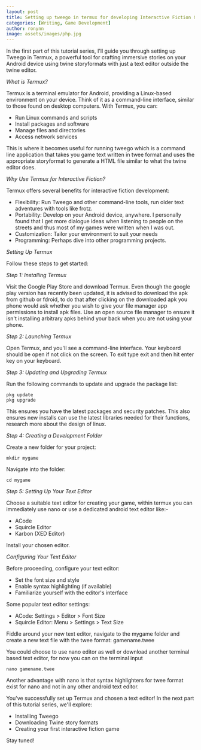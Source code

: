 ```yaml
---
layout: post
title: Setting up tweego in termux for developing Interactive Fiction Games on Android
categories: [Writing, Game Development]
author: ronynn
image: assets/images/php.jpg
---
```

In the first part of this tutorial series, I'll guide you through setting up Tweego in Termux, a powerful tool for crafting immersive stories on your Android device using twine storyformats with just a text editor outside the twine editor.

*What is Termux?*

Termux is a terminal emulator for Android, providing a Linux-based environment on your device. Think of it as a command-line interface, similar to those found on desktop computers. With Termux, you can:

- Run Linux commands and scripts
- Install packages and software
- Manage files and directories
- Access network services

This is where it becomes useful for running tweego which is a command line application that takes you game text written in twee format and uses the appropriate storyformat to generate a HTML file similar to what the twine editor does.

*Why Use Termux for Interactive Fiction?*

Termux offers several benefits for interactive fiction development:

- Flexibility: Run Tweego and other command-line tools, run older text adventures with tools like frotz.
- Portability: Develop on your Android device, anywhere. I personally found that I get more dialogue ideas when listening to people on the streets and thus most of my games were written when I was out.
- Customization: Tailor your environment to suit your needs
- Programming: Perhaps dive into other programming projects.

*Setting Up Termux*

Follow these steps to get started:

*Step 1: Installing Termux*

Visit the Google Play Store and download Termux. Even though the google play version has recently been updated, it is advised to download the apk from github or fdroid, to do that after clicking on the downloaded apk you phone would ask whether you wish to give your file manager app permissions to install apk files. Use an open source file manager to ensure it isn't installing arbitrary apks behind your back when you are not using your phone.

*Step 2: Launching Termux*

Open Termux, and you'll see a command-line interface. Your keyboard should be open if not click on the screen. To exit type exit and then hit enter key on your keyboard.

*Step 3: Updating and Upgrading Termux*

Run the following commands to update and upgrade the package list:

```
pkg update
pkg upgrade
```

This ensures you have the latest packages and security patches. This also ensures new installs can use the latest libraries needed for their functions, research more about the design of linux.

*Step 4: Creating a Development Folder*

Create a new folder for your project:

```
mkdir mygame
```

Navigate into the folder:

```
cd mygame
```

*Step 5: Setting Up Your Text Editor*

Choose a suitable text editor for creating your game, within termux you can immediately use nano or use a dedicated android text editor like:-

- ACode
- Squircle Editor
- Karbon (XED Editor)

Install your chosen editor.

*Configuring Your Text Editor*

Before proceeding, configure your text editor:

- Set the font size and style
- Enable syntax highlighting (if available)
- Familiarize yourself with the editor's interface

Some popular text editor settings:

- ACode: Settings > Editor > Font Size
- Squircle Editor: Menu > Settings > Text Size

Fiddle around your new text editor, navigate to the mygame folder and create a new text file with the twee format: gamename.twee

You could choose to use nano editor as well or download another terminal based text editor, for now you can  on the terminal input

```
nano gamename.twee
```

Another advantage with nano is that syntax highlighters for twee format exist for nano and not in any other android text editor.

You've successfully set up Termux and chosen a text editor! In the next part of this tutorial series, we'll explore:

- Installing Tweego
- Downloading Twine story formats
- Creating your first interactive fiction game

Stay tuned!

